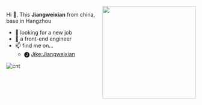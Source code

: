 <img align='right' src="https://user-images.githubusercontent.com/6839576/87015776-6fd15600-c200-11ea-8de0-c7958271eb6d.JPG" width="248" />

Hi 👋, This **Jiangweixian** from china, base in Hangzhou

- 👷 looking for a new job
- 🎫 a front-end engineer
- 📫 find me on...
  - 🅙 [Jike:Jiangweixian](https://web.okjike.com/u/94487aff-9d78-4e82-bd8a-179260283ce4)

![cnt](https://visitor-badge.glitch.me/badge?page_id=jiangweixian.jiangweixian)
